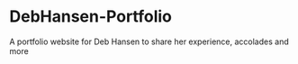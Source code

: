 # DebHansen-Portfolio
A portfolio website for Deb Hansen to share her experience, accolades and more
